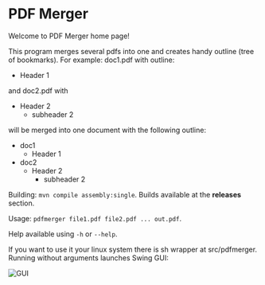 # PDF Merger
Welcome to PDF Merger home page!

This program merges several pdfs into one and creates handy outline (tree of bookmarks).
For example: doc1.pdf with outline:
* Header 1

and doc2.pdf with
* Header 2
  * subheader 2

will be merged into one document with the following outline:
* doc1
  * Header 1
* doc2 
  * Header 2
    * subheader 2 

Building: `mvn compile assembly:single`. Builds available at the **releases** section.

Usage: `pdfmerger file1.pdf file2.pdf ... out.pdf`.

Help available using `-h` or `--help`.

If you want to use it your linux system there is sh wrapper at src/pdfmerger.
Running without arguments launches Swing GUI:

![GUI](http://i.imgur.com/dMoCWSf.png)

